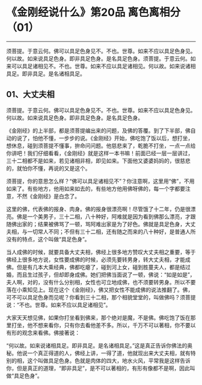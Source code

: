 # 《金刚经说什么》第20品 离色离相分（01）

------

须菩提。于意云何。佛可以具足色身见不。不也。世尊。如来不应以具足色身见。何以故。如来说具足色身。即非具足色身。是名具足色身。须菩提。于意云何。如来可以具足诸相见不。不也。世尊。如来不应以具足诸相见。何以故。如来说诸相具足。即非具足。是名诸相具足。

## 01、大丈夫相

须菩提。于意云何。佛可以具足色身见不。不也。世尊。如来不应以具足色身见。何以故。如来说具足色身。即非具足色身。是名具足色身。

《金刚经》的上半部，都是须菩提编出来的问题，及佛的答覆。到了下半部，佛自动的说了，怕他不懂，一步步的说。《金刚经》开始，佛吃饱了饭以后，想打坐，想休息，碰到须菩提不懂事，拚命问问题。他慈悲来了，乾脆不打坐，一点一点给你讲吧！我们仔细看看，《金刚经》就是这样一本书嘛！前面已经一层一层讲过，三十二相都不是如来，若见诸相非相，即见如来。下面他又婆婆妈妈的，很慈悲的，就怕你不懂，再说的又是这个。

须菩提，你的意思怎么样？“佛可以具足诸相见不”？你注意啊，这里用“佛”，不用如来了。有些地方，他用如来如去的，有些地方他用佛呀佛的，每一个字都要注意，不然《金刚经》是白念了。

这里的佛，代表佛的报身、肉身。佛的报身很漂亮啊！尽管饿了十二年，仍是很漂亮。佛是一个美男子，三十二相，八十种好，阿难就是因为看到佛那么漂亮，才跟随佛出家的；结果被佛骂了一顿，骂阿难出家是为了好色。佛就是具足色身，大丈夫相，与一切常人不同；不但有三十二相，还有随之而来的八十种好，是普通人所没有的特点，这个叫做“具足色身”。

当人成佛的时候，就要具备大丈夫相，佛经上很多地方赞叹大丈夫相之重要，等于佛经上很多地方说，女性要成佛的时候，必须先要转男身，转大丈夫相，才能成佛。但是有几本大乘经典，佛都吃瘪了，碰到河上女，碰到胜蔓夫人，都是结过婚，而且生过孩子，但却即身成佛。她们把佛当面说了一顿，佛说：“如是如是”，夫人啊，对的，没有什么分别相，女性也可立地成佛，也不须要转男身。所以不要落在小乘知见上。现在这个《金刚经》，佛又把女性不能成佛的说法推翻了。佛，可不可以具足色身而见呢？你看到三十二相，那个相貌堂堂的，叫做佛吗？须菩提说：“不也。世尊。如来不应以具足诸相见”。

大家天天想见佛，如果你打坐看到佛来，那个绝对是魔，不是佛。佛吃饱了饭在那里打坐，他不想来看你，只有你去看他差不多。所以，千万不可以著相，你不要以有形的观念来看佛。佛接著说：

“何以故。如来说诸相具足。即非具足。是名诸相具足。”这是真正告诉你佛法的奥秘。他说一个真正得道的人，佛经上讲，一得了道，他就现出来大丈夫相，就有特别的相，这个叫做具足色身。色就是肉体的四大，地水火风，平常我是这样告诉你，但是真正的道理，“即非具足”，是不可以著相的，有形有像都不是啊，因此叫做“具足色身”。
